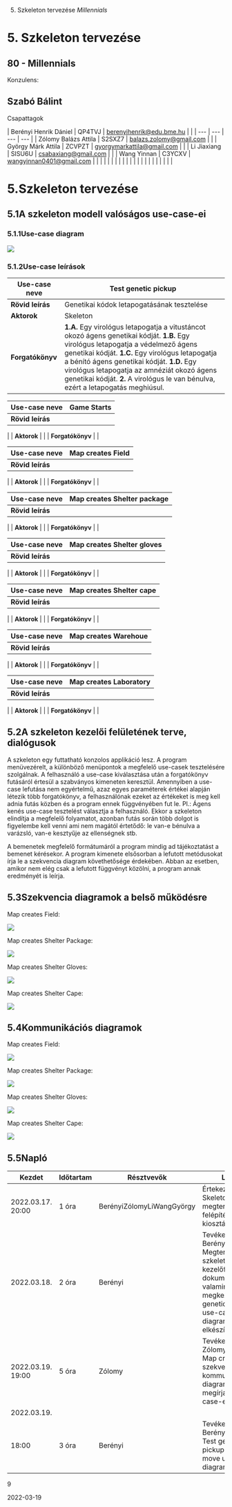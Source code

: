 ﻿5. Szkeleton tervezése _Millennials_

# **5. Szkeleton tervezése**

## 80 - Millennials

Konzulens:

## Szabó Bálint

Csapattagok

| Berényi Henrik Dániel | QP4TVJ | berenyihenrik@edu.bme.hu |
 |
| --- | --- | --- | --- |
| Zólomy Balázs Attila | S2SXZ7 | balazs.zolomy@gmail.com |
 |
| György Márk Attila | ZCVPZT | gyorgymarkattila@gmail.com |
 |
| Li Jiaxiang | SISU6U | csabaxiang@gmail.com |
 |
| Wang Yinnan | C3YCXV | wangyinnan0401@gmail.com
 |
 |
|
 |
 |
 |
 |
|
 |
 |
 |
 |
|
 |
 |
 |
 |
|
 |
 |
 |
 |

# 5.Szkeleton tervezése

## 5.1A szkeleton modell valóságos use-case-ei

### 5.1.1Use-case diagram

![](RackMultipart20220319-4-16eqo2a_html_81ae280d422feb19.gif)

### 5.1.2Use-case leírások

| **Use-case neve** | Test genetic pickup |
| --- | --- |
| **Rövid leírás** | Genetikai kódok letapogatásának tesztelése |
| **Aktorok** | Skeleton |
| **Forgatókönyv** | **1.A.** Egy virológus letapogatja a vitustáncot okozó ágens genetikai kódját. **1.B.** Egy virológus letapogatja a védelmező ágens genetikai kódját. **1.C.** Egy virológus letapogatja a bénító ágens genetikai kódját. **1.D.** Egy virológus letapogatja az amnéziát okozó ágens genetikai kódját. **2.** A virológus le van bénulva, ezért a letapogatás meghiúsul. |

| **Use-case neve** | Game Starts |
| --- | --- |
| **Rövid leírás** |
 |
| **Aktorok** |
 |
| **Forgatókönyv** |
 |

| **Use-case neve** | Map creates Field |
| --- | --- |
| **Rövid leírás** |
 |
| **Aktorok** |
 |
| **Forgatókönyv** |
 |

| **Use-case neve** | Map creates Shelter package |
| --- | --- |
| **Rövid leírás** |
 |
| **Aktorok** |
 |
| **Forgatókönyv** |
 |

| **Use-case neve** | Map creates Shelter gloves |
| --- | --- |
| **Rövid leírás** |
 |
| **Aktorok** |
 |
| **Forgatókönyv** |
 |

| **Use-case neve** | Map creates Shelter cape |
| --- | --- |
| **Rövid leírás** |
 |
| **Aktorok** |
 |
| **Forgatókönyv** |
 |

| **Use-case neve** | Map creates Warehoue |
| --- | --- |
| **Rövid leírás** |
 |
| **Aktorok** |
 |
| **Forgatókönyv** |
 |

| **Use-case neve** | Map creates Laboratory |
| --- | --- |
| **Rövid leírás** |
 |
| **Aktorok** |
 |
| **Forgatókönyv** |
 |

## 5.2A szkeleton kezelői felületének terve, dialógusok

A szkeleton egy futtatható konzolos applikáció lesz. A program menüvezérelt, a különböző menüpontok a megfelelő use-casek tesztelésére szolgálnak. A felhasználó a use-case kiválasztása után a forgatókönyv futásáról értesül a szabványos kimeneten keresztül. Amennyiben a use-case lefutása nem egyértelmű, azaz egyes paraméterek értékei alapján létezik több forgatókönyv, a felhasználónak ezeket az értékeket is meg kell adnia futás közben és a program ennek függvényében fut le. Pl.: Ágens kenés use-case tesztelést választja a felhasználó. Ekkor a szkeleton elindítja a megfelelő folyamatot, azonban futás során több dolgot is figyelembe kell venni ami nem magától értetődő: le van-e bénulva a varázsló, van-e kesztyűje az ellenségnek stb.

A bemenetek megfelelő formátumáról a program mindig ad tájékoztatást a bemenet kérésekor.
 A program kimenete elsősorban a lefutott metódusokat írja le a szekvencia diagram követhetősége érdekében. Abban az esetben, amikor nem elég csak a lefutott függvényt közölni, a program annak eredményét is leírja.

## 5.3Szekvencia diagramok a belső működésre

Map creates Field:

![](RackMultipart20220319-4-16eqo2a_html_413bf6e0534652b6.gif)

Map creates Shelter Package:

![](RackMultipart20220319-4-16eqo2a_html_bf6a7504e9f12d70.gif)

Map creates Shelter Gloves:

![](RackMultipart20220319-4-16eqo2a_html_a72f71035e36a3f.gif)

Map creates Shelter Cape:

![](RackMultipart20220319-4-16eqo2a_html_2733c003af01a611.gif)

## 5.4Kommunikációs diagramok

Map creates Field:

![](RackMultipart20220319-4-16eqo2a_html_96abe6eca6112c24.gif)

Map creates Shelter Package:

![](RackMultipart20220319-4-16eqo2a_html_7978dd89f0aec467.gif)

Map creates Shelter Gloves:

![](RackMultipart20220319-4-16eqo2a_html_5bb49db80f867c23.gif)

Map creates Shelter Cape:

![](RackMultipart20220319-4-16eqo2a_html_b4c54a58184f9bee.gif)

## 5.5Napló

| **Kezdet** | **Időtartam** | **Résztvevők** | **Leírás** |
| --- | --- | --- | --- |
| 2022.03.17. 20:00 | 1 óra | BerényiZólomyLiWangGyörgy | Értekezlet.Döntés: Skeleton megtervezése és felépítése, munka kiosztása. |
| 2022.03.18. | 2 óra | Berényi | Tevékenység: Berényi Megtervezi a szkeleton kezelőfelületét, dokumentálja, valamint megkezdi a Test genetic pickup use-case diagramjainak elkészítését. |
| 2022.03.19. 19:00 | 5 óra | Zólomy | Tevékenység: Zólomy elkészíti a Map creates szekvencia és kommunikációs diagrammokat és megírja a use-case-eket hozzá |
| 2022.03.19.
 18:00 | 3 óra | Berényi | Tevékenység: Berényi befejezi a Test genetic pickup és a Test move use-casek diagramjait. |

9

2022-03-19